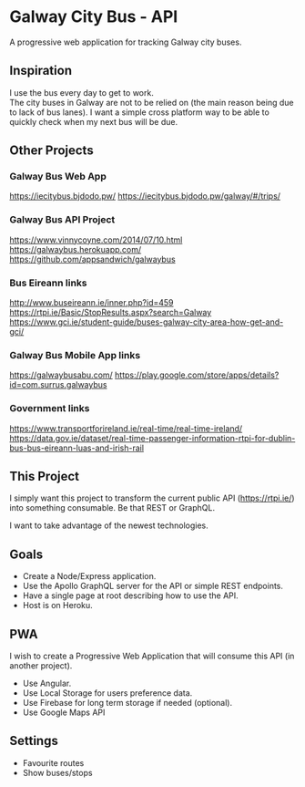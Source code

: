 # Galway City Bus - API
A progressive web application for tracking Galway city buses.

## Inspiration
I use the bus every day to get to work.  
The city buses in Galway are not to be relied on (the main reason being due to lack of bus lanes).
I want a simple cross platform way to be able to quickly check when my next bus will be due.

## Other Projects
### Galway Bus Web App
https://iecitybus.bjdodo.pw/
https://iecitybus.bjdodo.pw/galway/#/trips/

### Galway Bus API Project
https://www.vinnycoyne.com/2014/07/10.html
https://galwaybus.herokuapp.com/
https://github.com/appsandwich/galwaybus

### Bus Eireann links
http://www.buseireann.ie/inner.php?id=459
https://rtpi.ie/Basic/StopResults.aspx?search=Galway
https://www.gci.ie/student-guide/buses-galway-city-area-how-get-and-gci/

### Galway Bus Mobile App links
https://galwaybusabu.com/
https://play.google.com/store/apps/details?id=com.surrus.galwaybus

### Government links
https://www.transportforireland.ie/real-time/real-time-ireland/
https://data.gov.ie/dataset/real-time-passenger-information-rtpi-for-dublin-bus-bus-eireann-luas-and-irish-rail


## This Project
I simply want this project to transform the current public API (https://rtpi.ie/) into something consumable.
Be that REST or GraphQL.

I want to take advantage of the newest technologies.

## Goals
- Create a Node/Express application.
- Use the Apollo GraphQL server for the API or simple REST endpoints.
- Have a single page at root describing how to use the API.
- Host is on Heroku.

## PWA
I wish to create a Progressive Web Application that will consume this API (in another project).
- Use Angular.
- Use Local Storage for users preference data.
- Use Firebase for long term storage if needed (optional).
- Use Google Maps API

## Settings
- Favourite routes
- Show buses/stops

